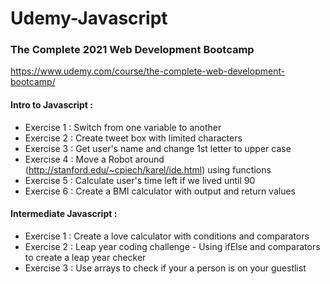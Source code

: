 # Udemy-Javascript
### The Complete 2021 Web Development Bootcamp
https://www.udemy.com/course/the-complete-web-development-bootcamp/

#### Intro to Javascript : 
* Exercise 1 : Switch from one variable to another
* Exercise 2 : Create tweet box with limited characters
* Exercise 3 : Get user's name and change 1st letter to upper case 
* Exercise 4 : Move a Robot around (http://stanford.edu/~cpiech/karel/ide.html) using functions
* Exercise 5 : Calculate user's time left if we lived until 90
* Exercise 6 : Create a BMI calculator with output and return values
 
#### Intermediate Javascript :
* Exercise 1 : Create a love calculator with conditions and comparators
* Exercise 2 : Leap year coding challenge - Using ifElse and comparators to create a leap year checker
* Exercise 3 : Use arrays to check if your a person is on your guestlist

